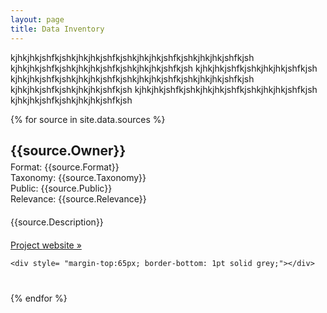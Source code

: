 ```yaml
---
layout: page
title: Data Inventory
---
```

kjhkjhkjshfkjshkjhkjhkjshfkjshkjhkjhkjshfkjshkjhkjhkjshfkjsh
kjhkjhkjshfkjshkjhkjhkjshfkjshkjhkjhkjshfkjsh
kjhkjhkjshfkjshkjhkjhkjshfkjsh
kjhkjhkjshfkjshkjhkjhkjshfkjshkjhkjhkjshfkjshkjhkjhkjshfkjsh
kjhkjhkjshfkjshkjhkjhkjshfkjsh
kjhkjhkjshfkjshkjhkjhkjshfkjshkjhkjhkjshfkjsh
kjhkjhkjshfkjshkjhkjhkjshfkjsh

{% for source in site.data.sources %}
<div style="margin-bottom:40px;" class="record">
  <h2 style="margin-bottom:5px">
      {{source.Owner}}
  </h2>
  <div class="author" style="color: grey; font-size: 18px; font-style: italic; margin-top:4px">

  </div>
  <div>
    Format: {{source.Format}}
  </div>
  <div>
    Taxonomy: {{source.Taxonomy}}
  </div>
  <div>
    Public: {{source.Public}}
  </div>

  <div>
    Relevance: {{source.Relevance}}
  </div>
  <div style="margin-top:20px; font-size:14px;" class="description">
    {{source.Description}}
    </div>

  <div style= "margin-top:20px; ">
    <a class="button" href="{{source.Homepage}}">Project website »</a>
    </div>

    <div style= "margin-top:65px; border-bottom: 1pt solid grey;"></div>

</div>
{% endfor %}
